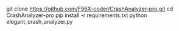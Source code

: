 git clone https://github.com/F96X-coder/CrashAnalyzer-pro.git
cd CrashAnalyzer-pro
pip install -r requirements.txt
python elegant_crash_analyzer.py

